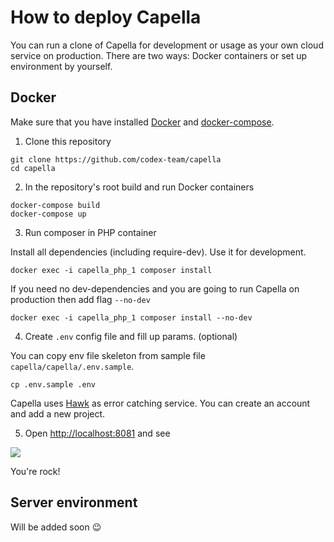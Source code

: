 # How to deploy Capella

You can run a clone of Capella for development or usage as your own cloud service on production. There are two ways: Docker containers or set up environment by yourself.

## Docker

Make sure that you have installed [Docker](https://docs.docker.com/install/) and [docker-compose](https://docs.docker.com/compose/).

1. Clone this repository

```shell
git clone https://github.com/codex-team/capella
cd capella
```

2. In the repository's root build and run Docker containers

```shell
docker-compose build
docker-compose up
```

3. Run composer in PHP container 

Install all dependencies (including require-dev). Use it for development.

```shell
docker exec -i capella_php_1 composer install
```

If you need no dev-dependencies and you are going to run Capella on production then add flag `--no-dev`

```shell
docker exec -i capella_php_1 composer install --no-dev
```

4. Create `.env` config file and fill up params. (optional) 

You can copy env file skeleton from sample file `capella/capella/.env.sample`.

```shell
cp .env.sample .env
```

Capella uses [Hawk](https://hawk.so) as error catching service. You can create an account and add a new project.

5. Open [http://localhost:8081](http://localhost:8081) and see

![](assets/capella-localhost.jpeg)

You're rock!

## Server environment

Will be added soon :wink:

<!--
### Requirements
- Nginx
- PHP 5.6
- Memcached
- curl
- composer
- git
- imagemagick

- php-memcached
- php-mbstring
- php-curl
- php-imagick
- php5.6-curl

- clone
- create nginx config
- run composer 
- ln -s tools/install.php ./
- mkdir upload; chmod 777 upload
- apt-get install -y libmagickwand-dev imagemagick
- install php modules
- service php5.6-fpm reload
-->